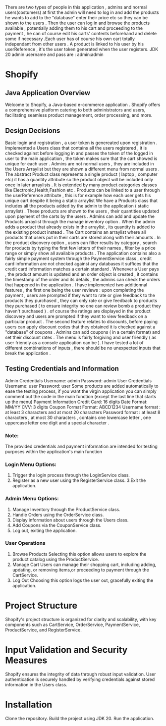 There are two types of people in this application , admins and normal users(costumers) at first the admin will need to log in and add the products he wants to add to the "database" enter their price etc so they can be shown to the users .
Then the user can log in and browse the products available , potentially adding them to his cart and proceeding to the payment , he can of course edit his carts' contents beforehand and delete some if necessary .Each user has of course
his own cart totally independant from other users .
A product is linked to his user by his userReference , it's the user token generated when the user registers.
JDK 20
admin username and pass are : admin:admin
# Shopify
## Java Application Overview
Welcome to Shopify, a Java-based e-commerce application . Shopify offers a comprehensive platform catering to both administrators and users, facilitating seamless product management, order processing, and more.
## Design Decisions 
Basic login and registration , a user token is genereated upon registration . 
Implemented a Users class that contains all the users registered , it is checked against before logging in and passes the token of the logged in user to the main application , the token makes sure that the cart showed is unique for each user .
Admins are not normal users , they are included in the Users Arraylist but they are shown a different menu from normal users . 
The abstract  Product class represents a single product ( laptop ,  computer etc) it has a quantity attribute so the product object will be included only once in later arraylists .
It is extended by many product categories classes like Electronic,Health,Fashion etc . 
Products can be linked to a user through the userReference attribute ,  this is for example how each user gets his unique cart despite it being a static arraylist 
We have a Products class that includes all the products added by the admin to the application ( static arraylist) . These products are shown to the users , their quantities updated upon payment of the carts by the users . 
Admins can add and update the Products arraylist through the manage inventory option . When the admin adds a product that already exists in the arraylist , its quantity is added to the existing product instead .
The Cart contains an arraylist where all products that users put in their carts are stored along with their amounts .
In the product discovery option , users can filter results by category , search for products by typing the first few letters of their names ,  filter by a price range or simply show all available products .
The application contains also a fairly simple payment system through the PaymentService class , credit card information are not checked against any databases it suffices that the credit card information matches a certain standard .
Whenever a User pays , the product amount is updated and an order object is created , it contains the timestamp of the order and its details , the admins can check the orders that happened in the application .
I have implemented two additionnal features , the first one being the user reviews : upon completing the payment , users are prompted if they want to rate or give feedback to the products they purchased , they can only rate or give feedback to products they purchased ( to ensure integrity no one can review bomb a product they haven't purchased ) . of course the ratings are displayed in the product discovery and users are prompted if they want to view feedback on a particular product .
The second feature relates to discounts, before paying users can apply discount codes that they obtained it is checked against a "database" of coupons . Admins can add coupons ( in a certain format) and set their discount rates .
The menu is fairly forgiving and user friendly ( as user friendly as a console application can be ).
I have tested a lot of different combinations of inputs , there should be no unexpected inputs that break the application .


## Testing Credentials and Information
Admin Credentials
Username: admin
Password: admin
User Credentials
Username: user
Password: user
Some products are added automatically to ease the testing process, if you want the virgin application you can simply comment out the code in the main function (except the last line that starts up the menu)
Payment Information 
Credit Card: 16 digits
Date Format: MM/YY
CVV: 3 digits
Coupon Format 
Format: ABCD1234
Username format : at least 3 characters and at most 20 characters 
Password format : at least 8 characters , at most 30 characters , contains one lowercase letter , one uppercase letter one digit and a special character .
### Note:
The provided credentials and payment information are intended for testing purposes within the application's main function
### Login Menu Options:
1. Trigger the login process through the LoginService class.
2. Register as a new user using the RegisterService class.
3.Exit the application.
### Admin Menu Options:
1. Manage Inventory through the ProductService class.
2. Handle Orders using the OrderService class.
3. Display information about users through the Users class.
4. Add Coupons via the CouponService class.
5. Log out, exiting the application.
### User Operations
1. Browse Products
Selecting this option allows users to explore the product catalog using the ProductService.
2. Manage Cart
Users can manage their shopping cart, including adding, updating, or removing items,or proceeding to payment through the CartService.
3. Log Out
Choosing this option logs the user out, gracefully exiting the application.

# Project Structure
Shopify's project structure is organized for clarity and scalability, with key components such as CartService, OrderService, PaymentService, ProductService, and RegisterService.

# Input Validation and Security Measures
Shopify ensures the integrity of data through robust input validation. User authentication is securely handled by verifying credentials against stored information in the Users class.

# Installation
Clone the repository.
Build the project using JDK 20.
Run the application.
